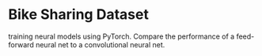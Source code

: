 # Bike Sharing Dataset
training neural models using PyTorch. Compare the performance of a feed-forward neural net to a convolutional neural net. 
